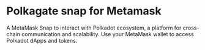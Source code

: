 # Polkagate snap for Metamask

  A MetaMask Snap to interact with Polkadot ecosystem, a platform for cross-chain communication and scalability. Use your MetaMask wallet to access Polkadot dApps and tokens.
